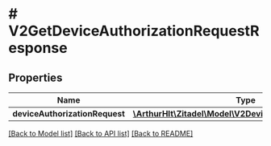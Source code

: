 # # V2GetDeviceAuthorizationRequestResponse

## Properties

Name | Type | Description | Notes
------------ | ------------- | ------------- | -------------
**deviceAuthorizationRequest** | [**\ArthurHlt\Zitadel\Model\V2DeviceAuthorizationRequest**](V2DeviceAuthorizationRequest.md) |  | [optional]

[[Back to Model list]](../../README.md#models) [[Back to API list]](../../README.md#endpoints) [[Back to README]](../../README.md)
